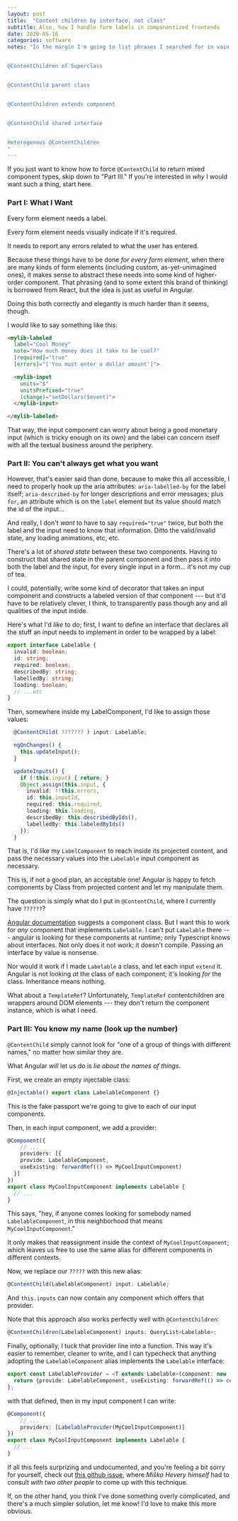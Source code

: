 ```yaml
---
layout: post
title:  "Content children by interface, not class"
subtitle: Also, how I handle form labels in componentized frontends
date: 2020-05-16
categories: software
notes: "In the margin I'm going to list phrases I searched for in vain while researching this, in the hope that this post will help others:


@ContentChildren of Superclass


@ContentChild parent class


@ContentChildren extends component


@ContentChild shared interface


Heterogenous @ContentChildren
"
---
```


If you just want to know how to force `@ContentChild` to return mixed component types, skip down to "Part III." If you're interested in *why* I would want such a thing, start here.

### Part I: What I Want

Every form element needs a label.

Every form element needs visually indicate if it's required.

It needs to report any errors related to what the user has entered.

Because these things have to be done *for every form element*, when there are many kinds of form elements (including custom, as-yet-unimagined ones), it makes sense to abstract these needs into some kind of higher-order component. That phrasing (and to some extent this brand of thinking) is borrowed from React, but the idea is just as useful in Angular.

Doing this both correctly and elegantly is much harder than it seems, though.

I would like to say something like this:

```html
<mylib-labeled
  label="Cool Money"
  note="How much money does it take to be cool?"
  [required]="true"
  [errors]="['You must enter a dollar amount']">

  <mylib-input
    units="$"
    unitsPrefixed="true"
    (change)="setDollars($event)">
  </mylib-input>

</mylib-labeled>
```

That way, the input component can worry about being a good monetary input (which is tricky enough on its own) and the label can concern itself with all the textual business around the periphery.

### Part II: You can't always get what you want

However, that's easier said than done, because to make this all accessible, I need to properly hook up the aria attributes: `aria-labelled-by` for the label itself; `aria-described-by` for longer descriptions and error messages; plus `for`, an attribute which is on the `label` element but its value should match the id of the input...

And really, I don't *want* to have to say `required="true"` twice, but both the label and the input need to know that information. Ditto the valid/invalid state, any loading animations, etc, etc.

There's a lot of *shared state* between these two components. Having to construct that shared state in the parent component and then pass it into both the label and the input, for every single input in a form... it's not my cup of tea.

I could, potentially, write some kind of decorator that takes an input component and constructs a labeled version of that component --- but it'd have to be relatively clever, I think, to transparently pass though any and all qualities of the input inside.

Here's what I'd *like* to do; first, I want to define an interface that declares all the stuff an input needs to implement in order to be wrapped by a label:

```typescript
export interface Labelable {
  invalid: boolean;
  id: string;
  required: boolean;
  describedBy: string;
  labelledBy: string;
  loading: boolean;
  // ...etc
}
```

Then, somewhere inside my LabelComponent, I'd like to assign those values:

```typescript
  @ContentChild( ??????? ) input: Labelable;

  ngOnChanges() {
    this.updateInput();
  }

  updateInputs() {
    if (!this.input) { return; }
    Object.assign(this.input, {
      invalid: !!this.errors,
      id: this.inputId,
      required: this.required,
      loading: this.loading,
      describedBy: this.describedByIds(),
      labelledBy: this.labeledByIds()
    });
  }
```

That is, I'd like my `LabelComponent` to reach inside its projected content, and pass the necessary values into the `Labelable` input component as necessary.

This is, if not a good plan, an acceptable one! Angular is happy to fetch components by Class from projected content and let my manipulate them.

The question is simply what do I put in `@ContentChild`, where I currently have `??????`?

[Angular documentation](https://angular.io/api/core/ContentChild) suggests a component class. But I want this to work for *any* component that implements `Labelable`. I can't put `Labelable` there --- angular is looking for these components at runtime; only Typescript knows about interfaces. Not only does it not work; it doesn't compile. Passing an interface by value is nonsense.

Nor would it work if I made `Labelable` a class, and let each input `extend` it. Angular is not looking *at* the class of each component; it's looking *for* the class. Inheritance means nothing.

What about a `TemplateRef`? Unfortunately, `TemplateRef` contentchildren are wrappers around <acronym>DOM</acronym> elements --- they don't return the component instance, which is what I need.

### Part III: You know my name (look up the number)

`@ContentChild` simply cannot look for "one of a group of things with different names," no matter how similar they are.

What Angular *will* let us do is *lie about the names of things*.

First, we create an empty injectable class:

```typescript
@Injectable() export class LabelableComponent {}
```

This is the fake passport we're going to give to each of our input components.

Then, in each input component, we add a provider:

```typescript
@Component({
	// ...
	providers: [{
    provide: LabelableComponent,
    useExisting: forwardRef(() => MyCoolInputComponent)
  }]
})
export class MyCoolInputComponent implements Labelable {
  // ...
}
```

This says, "hey, if anyone comes looking for somebody named `LabelableComponent`, in this neighborhood that means `MyCoolInputComponent`."

It only makes that reassignment inside the context of `MyCoolInputComponent`; which leaves us free to use the same alias for different components in different contexts.

Now, we replace our `?????` with this new alias:

```typescript
@ContentChild(LabelableComponent) input: Labelable;
```

And `this.inputs` can now contain any component which offers that provider.

Note that this approach also works perfectly well with `@ContentChildren`:

```typescript
@ContentChildren(LabelableComponent) inputs: QueryList<Labelable>;
```

Finally, optionally, I tuck that provider line into a function. This way it's easier to remember, cleaner to write, and I can typecheck that anything adopting the `LabelableComponent` alias implements the `Labelable` interface:

```typescript
export const LabelableProvider = <T extends Labelable>(component: new () => T) => {
  return {provide: LabelableComponent, useExisting: forwardRef(() => component)};
};
```

with that defined, then in my input component I can write:

```typescript
@Component({
	// ...
	providers: [LabelableProvider(MyCoolInputComponent)]
})
export class MyCoolInputComponent implements Labelable {
  // ...
}
```

If all this feels surprizing and undocumented, and you're feeling a bit sorry for yourself, check out [this github issue](https://github.com/angular/angular/issues/8580
), where *Miško Hevery himself* had to consult *with two other people* to come up with this technique.

If, on the other hand, you think I've done something overly complicated, and there's a much simpler solution, let me know! I'd love to make this more obvious.
